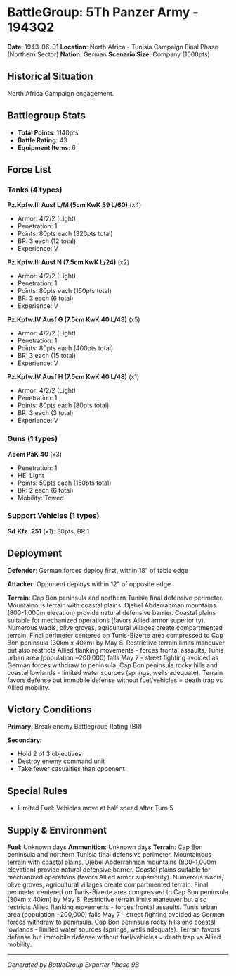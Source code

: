 # BattleGroup: 5Th Panzer Army - 1943Q2

**Date**: 1943-06-01
**Location**: North Africa - Tunisia Campaign Final Phase (Northern Sector)
**Nation**: German
**Scenario Size**: Company (1000pts)

## Historical Situation

North Africa Campaign engagement.

## Battlegroup Stats

- **Total Points**: 1140pts
- **Battle Rating**: 43
- **Equipment Items**: 6

## Force List

### Tanks (4 types)

**Pz.Kpfw.III Ausf L/M (5cm KwK 39 L/60)** (x4)
- Armor: 4/2/2 (Light)
- Penetration: 1
- Points: 80pts each (320pts total)
- BR: 3 each (12 total)
- Experience: V

**Pz.Kpfw.III Ausf N (7.5cm KwK L/24)** (x2)
- Armor: 4/2/2 (Light)
- Penetration: 1
- Points: 80pts each (160pts total)
- BR: 3 each (6 total)
- Experience: V

**Pz.Kpfw.IV Ausf G (7.5cm KwK 40 L/43)** (x5)
- Armor: 4/2/2 (Light)
- Penetration: 1
- Points: 80pts each (400pts total)
- BR: 3 each (15 total)
- Experience: V

**Pz.Kpfw.IV Ausf H (7.5cm KwK 40 L/48)** (x1)
- Armor: 4/2/2 (Light)
- Penetration: 1
- Points: 80pts each (80pts total)
- BR: 3 each (3 total)
- Experience: V

### Guns (1 types)

**7.5cm PaK 40** (x3)
- Penetration: 1
- HE: Light
- Points: 50pts each (150pts total)
- BR: 2 each (6 total)
- Mobility: Towed

### Support Vehicles (1 types)

**Sd.Kfz. 251** (x1): 30pts, BR 1

## Deployment

**Defender**: German forces deploy first, within 18" of table edge

**Attacker**: Opponent deploys within 12" of opposite edge

**Terrain**: Cap Bon peninsula and northern Tunisia final defensive perimeter. Mountainous terrain with coastal plains. Djebel Abderrahman mountains (800-1,000m elevation) provide natural defensive barrier. Coastal plains suitable for mechanized operations (favors Allied armor superiority). Numerous wadis, olive groves, agricultural villages create compartmented terrain. Final perimeter centered on Tunis-Bizerte area compressed to Cap Bon peninsula (30km x 40km) by May 8. Restrictive terrain limits maneuver but also restricts Allied flanking movements - forces frontal assaults. Tunis urban area (population ~200,000) falls May 7 - street fighting avoided as German forces withdraw to peninsula. Cap Bon peninsula rocky hills and coastal lowlands - limited water sources (springs, wells adequate). Terrain favors defense but immobile defense without fuel/vehicles = death trap vs Allied mobility.

## Victory Conditions

**Primary**: Break enemy Battlegroup Rating (BR)

**Secondary**:
- Hold 2 of 3 objectives
- Destroy enemy command unit
- Take fewer casualties than opponent

## Special Rules

- Limited Fuel: Vehicles move at half speed after Turn 5

## Supply & Environment

**Fuel**: Unknown days
**Ammunition**: Unknown days
**Terrain**: Cap Bon peninsula and northern Tunisia final defensive perimeter. Mountainous terrain with coastal plains. Djebel Abderrahman mountains (800-1,000m elevation) provide natural defensive barrier. Coastal plains suitable for mechanized operations (favors Allied armor superiority). Numerous wadis, olive groves, agricultural villages create compartmented terrain. Final perimeter centered on Tunis-Bizerte area compressed to Cap Bon peninsula (30km x 40km) by May 8. Restrictive terrain limits maneuver but also restricts Allied flanking movements - forces frontal assaults. Tunis urban area (population ~200,000) falls May 7 - street fighting avoided as German forces withdraw to peninsula. Cap Bon peninsula rocky hills and coastal lowlands - limited water sources (springs, wells adequate). Terrain favors defense but immobile defense without fuel/vehicles = death trap vs Allied mobility.

---

*Generated by BattleGroup Exporter Phase 9B*
